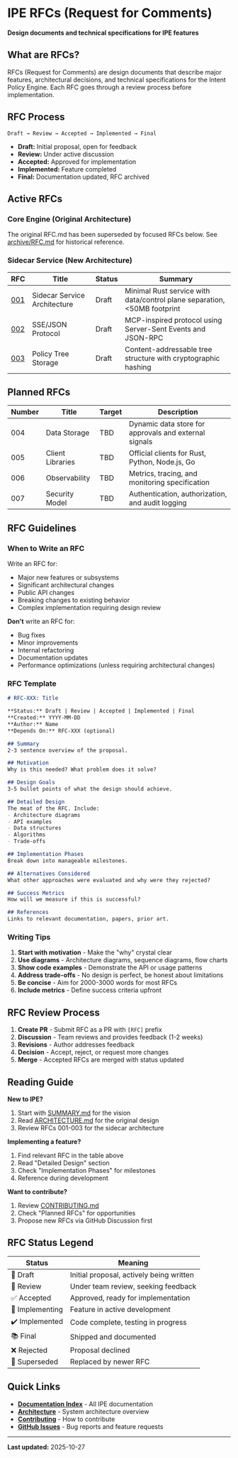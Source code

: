 # IPE RFCs (Request for Comments)

**Design documents and technical specifications for IPE features**

## What are RFCs?

RFCs (Request for Comments) are design documents that describe major features, architectural decisions, and technical specifications for the Intent Policy Engine. Each RFC goes through a review process before implementation.

## RFC Process

```
Draft → Review → Accepted → Implemented → Final
```

- **Draft:** Initial proposal, open for feedback
- **Review:** Under active discussion
- **Accepted:** Approved for implementation
- **Implemented:** Feature completed
- **Final:** Documentation updated, RFC archived

## Active RFCs

### Core Engine (Original Architecture)

The original RFC.md has been superseded by focused RFCs below. See [archive/RFC.md](../docs/archive/) for historical reference.

### Sidecar Service (New Architecture)

| RFC | Title | Status | Summary |
|-----|-------|--------|---------|
| [001](001-sidecar-service-architecture.md) | Sidecar Service Architecture | Draft | Minimal Rust service with data/control plane separation, <50MB footprint |
| [002](002-sse-json-protocol.md) | SSE/JSON Protocol | Draft | MCP-inspired protocol using Server-Sent Events and JSON-RPC |
| [003](003-policy-tree-storage.md) | Policy Tree Storage | Draft | Content-addressable tree structure with cryptographic hashing |

## Planned RFCs

| Number | Title | Target | Description |
|--------|-------|--------|-------------|
| 004 | Data Storage | TBD | Dynamic data store for approvals and external signals |
| 005 | Client Libraries | TBD | Official clients for Rust, Python, Node.js, Go |
| 006 | Observability | TBD | Metrics, tracing, and monitoring specification |
| 007 | Security Model | TBD | Authentication, authorization, and audit logging |

## RFC Guidelines

### When to Write an RFC

Write an RFC for:

- Major new features or subsystems
- Significant architectural changes
- Public API changes
- Breaking changes to existing behavior
- Complex implementation requiring design review

**Don't** write an RFC for:

- Bug fixes
- Minor improvements
- Internal refactoring
- Documentation updates
- Performance optimizations (unless requiring architectural changes)

### RFC Template

```markdown
# RFC-XXX: Title

**Status:** Draft | Review | Accepted | Implemented | Final
**Created:** YYYY-MM-DD
**Author:** Name
**Depends On:** RFC-XXX (optional)

## Summary
2-3 sentence overview of the proposal.

## Motivation
Why is this needed? What problem does it solve?

## Design Goals
3-5 bullet points of what the design should achieve.

## Detailed Design
The meat of the RFC. Include:
- Architecture diagrams
- API examples
- Data structures
- Algorithms
- Trade-offs

## Implementation Phases
Break down into manageable milestones.

## Alternatives Considered
What other approaches were evaluated and why were they rejected?

## Success Metrics
How will we measure if this is successful?

## References
Links to relevant documentation, papers, prior art.
```

### Writing Tips

1. **Start with motivation** - Make the "why" crystal clear
2. **Use diagrams** - Architecture diagrams, sequence diagrams, flow charts
3. **Show code examples** - Demonstrate the API or usage patterns
4. **Address trade-offs** - No design is perfect, be honest about limitations
5. **Be concise** - Aim for 2000-3000 words for most RFCs
6. **Include metrics** - Define success criteria upfront

## RFC Review Process

1. **Create PR** - Submit RFC as a PR with `[RFC]` prefix
2. **Discussion** - Team reviews and provides feedback (1-2 weeks)
3. **Revisions** - Author addresses feedback
4. **Decision** - Accept, reject, or request more changes
5. **Merge** - Accepted RFCs are merged with status updated

## Reading Guide

**New to IPE?**
1. Start with [SUMMARY.md](../SUMMARY.md) for the vision
2. Read [ARCHITECTURE.md](../docs/ARCHITECTURE.md) for the original design
3. Review RFCs 001-003 for the sidecar architecture

**Implementing a feature?**
1. Find relevant RFC in the table above
2. Read "Detailed Design" section
3. Check "Implementation Phases" for milestones
4. Reference during development

**Want to contribute?**
1. Review [CONTRIBUTING.md](../CONTRIBUTING.md)
2. Check "Planned RFCs" for opportunities
3. Propose new RFCs via GitHub Discussion first

## RFC Status Legend

| Status | Meaning |
|--------|---------|
| 📝 Draft | Initial proposal, actively being written |
| 👀 Review | Under team review, seeking feedback |
| ✅ Accepted | Approved, ready for implementation |
| 🚧 Implementing | Feature in active development |
| ✔️ Implemented | Code complete, testing in progress |
| 📚 Final | Shipped and documented |
| ❌ Rejected | Proposal declined |
| 🔄 Superseded | Replaced by newer RFC |

## Quick Links

- **[Documentation Index](../docs/INDEX.md)** - All IPE documentation
- **[Architecture](../docs/ARCHITECTURE.md)** - System architecture overview
- **[Contributing](../CONTRIBUTING.md)** - How to contribute
- **[GitHub Issues](https://github.com/jrepp/ipe/issues)** - Bug reports and feature requests

---

**Last updated:** 2025-10-27
